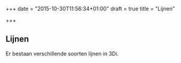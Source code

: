 +++
date = "2015-10-30T11:56:34+01:00"
draft = true
title = "Lijnen"

+++

Lijnen
-------

Er bestaan verschillende soorten lijnen in 3Di. 